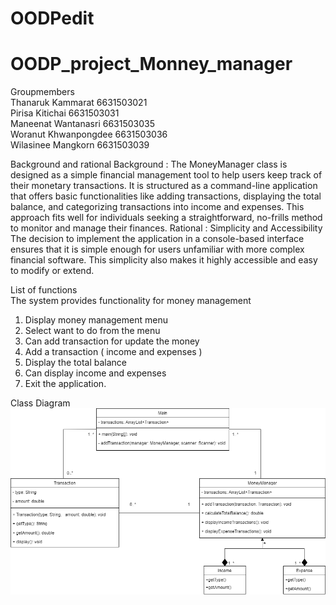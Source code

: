 # OODPedit

# OODP_project_Monney_manager

Groupmembers  
Thanaruk Kammarat 6631503021  
Pirisa Kitichai 6631503031  
Maneenat Wantanasri 6631503035  
Woranut Khwanpongdee 6631503036  
Wilasinee Mangkorn 6631503039  

Background and rational
Background : The MoneyManager class is designed as a simple financial management tool to help users keep 
track of their monetary transactions. It is structured as a command-line application that offers basic functionalities
like adding transactions, displaying the total balance, and categorizing transactions into income and expenses. 
This approach fits well for individuals seeking a straightforward, no-frills method to monitor and manage their 
finances.
Rational : Simplicity and Accessibility The decision to implement the application in a console-based interface 
ensures that it is simple enough for users unfamiliar with more complex financial software. This simplicity also 
makes it highly accessible and easy to modify or extend.

List of functions  
The system provides functionality for money management
1. Display money management menu
2. Select want to do from the menu
3. Can add transaction for update the money
4. Add a transaction ( income and expenses ) 
5. Display the total balance
6. Can display income and expenses 
7. Exit the application. 

Class Diagram  
![Diagram](JavaProject/photo/image.png)